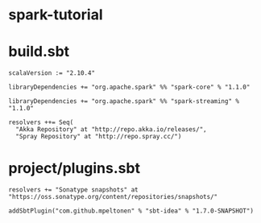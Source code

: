 spark-tutorial
==============

build.sbt
==============
```
scalaVersion := "2.10.4"

libraryDependencies += "org.apache.spark" %% "spark-core" % "1.1.0"

libraryDependencies += "org.apache.spark" %% "spark-streaming" % "1.1.0"

resolvers ++= Seq(
  "Akka Repository" at "http://repo.akka.io/releases/",
  "Spray Repository" at "http://repo.spray.cc/")
```

project/plugins.sbt
==============
```
resolvers += "Sonatype snapshots" at "https://oss.sonatype.org/content/repositories/snapshots/"

addSbtPlugin("com.github.mpeltonen" % "sbt-idea" % "1.7.0-SNAPSHOT")
```
